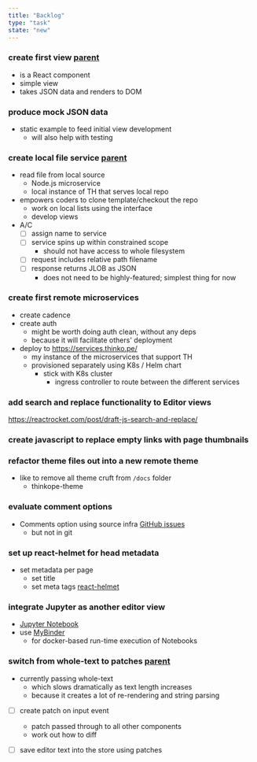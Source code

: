 ```yaml
---
title: "Backlog"
type: "task"
state: "new"
---
```


### create first view [parent](user-story/user-can-view-a-thinkope)
+ is a React component
+ simple view
+ takes JSON data and renders to DOM

### produce mock JSON data
+ static example to feed initial view development
    + will also help with testing

### create local file service [parent](user-story/user-can-view-a-thinkope)
+ read file from local source
    + Node.js microservice
    + local instance of TH that serves local repo
+ empowers coders to clone template/checkout the repo
    + work on local lists using the interface
    + develop views
+ A/C
    + [ ] assign name to service
    + [ ] service spins up within constrained scope
        + should not have access to whole filesystem
    + [ ] request includes relative path filename
    + [ ] response returns JLOB as JSON
        + does not need to be highly-featured; simplest thing for now

### create first remote microservices
+ create cadence
+ create auth
    + might be worth doing auth clean, without any deps
    + because it will facilitate others' deployment
+ deploy to https://services.thinko.pe/
    + my instance of the microservices that support TH
    + provisioned separately using K8s / Helm chart
        + stick with K8s cluster
            + ingress controller to route between the different services

### add search and replace functionality to Editor views
https://reactrocket.com/post/draft-js-search-and-replace/

### create javascript to replace empty links with page thumbnails

### refactor theme files out into a new remote theme
+ like to remove all theme cruft from `/docs` folder
    + thinkope-theme

### evaluate comment options
+ Comments option using source infra
[GitHub issues](https://aristath.github.io/blog/static-site-comments-using-github-issues-api)
    - but not in git

### set up react-helmet for head metadata
+ set metadata per page
    + set title
    + set meta tags
[react-helmet](https://www.npmjs.com/package/react-helmet)

### integrate Jupyter as another editor view
+ [Jupyter Notebook](https://jupyter.org/)
+ use [MyBinder](https://mybinder.readthedocs.io/en/latest/)
    + for docker-based run-time execution of Notebooks

### switch from whole-text to patches [parent](user-story/user-can-view-a-thinkope)
+ currently passing whole-text
  - which slows dramatically as text length increases
  + because it creates a lot of re-rendering and string parsing
+ [ ] create patch on input event
  + patch passed through to all other components
  + work out how to diff
+ [ ] save editor text into the store using patches

